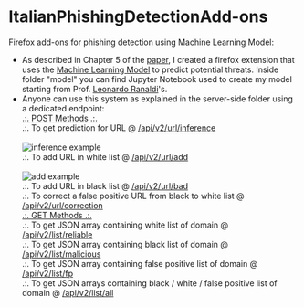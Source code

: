 # ItalianPhishingDetectionAdd-ons
Firefox add-ons for phishing detection using Machine Learning Model:
- As described in Chapter 5 of the <a href="https://ceur-ws.org/Vol-3260/paper13.pdf">paper</a>, I created a firefox extension that uses the <a href="https://github.com/LeonardRanaldi/ItalianPhishingDetection/blob/main/models/RNN%20word%2Bchar_emb.ipynb">Machine Learning Model</a> to predict potential threats. Inside folder "model" you can find Jupyter Notebook used to create my model starting from Prof. <a href="https://github.com/LeonardRanaldi/">Leonardo Ranaldi</a>'s.
- Anyone can use this system as explained in the server-side folder using a dedicated endpoint:</br>
<ins>.:. POST Methods .:.</ins></br>
.:. To get prediction for URL @ <a href="http://www.cm-innovationlab.it:5000/api/v2/url/inference">/api/v2/url/inference</a></br></br>
![inference example](https://user-images.githubusercontent.com/22752092/232186853-f4b4d451-0010-4a46-b61a-de5ac7bc0875.JPG)</br>
.:. To add URL in white list @ <a href="http://www.cm-innovationlab.it:5000/api/v2/url/add">/api/v2/url/add</a></br></br>
![add example](https://user-images.githubusercontent.com/22752092/232186949-9cf0634f-76d2-4531-a1bd-c85ab115ac69.JPG)</br>
.:. To add URL in black list @ <a href="http://www.cm-innovationlab.it:5000/api/v2/url/bad">/api/v2/url/bad</a></br>
.:. To correct a false positive URL from black to white list @ <a href="http://www.cm-innovationlab.it:5000/api/v2/url/correction">/api/v2/url/correction</a></br>
<ins>.:. GET Methods .:.</ins></br>
.:. To get JSON array containing white list of domain @ <a href="http://www.cm-innovationlab.it:5000/api/v2/list/reliable">/api/v2/list/reliable</a></br>
.:. To get JSON array containing black list of domain @ <a href="http://www.cm-innovationlab.it:5000/api/v2/list/malicious">/api/v2/list/malicious</a></br>
.:. To get JSON array containing false positive list of domain @ <a href="http://www.cm-innovationlab.it:5000/api/v2/list/fp">/api/v2/list/fp</a></br>
.:. To get JSON arrays containing black / white / false positive list of domain @ <a href="http://www.cm-innovationlab.it:5000/api/v2/list/all">/api/v2/list/all</a>

